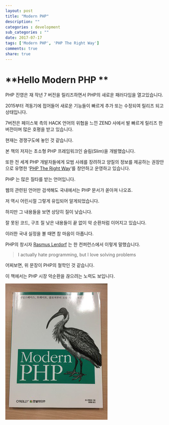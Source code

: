 ```yaml
---
layout: post
title: "Modern PHP"
description: ""
categories : development
sub_categories : ""
date: 2017-07-17
tags: ['Modern PHP', 'PHP The Right Way']
comments: true
share: true
---
```


# **Hello Modern PHP **

PHP 진영은 재 작년 7 버전을 릴리즈하면서 PHP의 새로운 패러다임을 열고있습니다.

2015부터 격동기에 접어들어 새로운 기능들이 빠르게 추가 또는 수정되여 릴리즈 되고 상태입니다.

  

7버전은 페이스북 측의 HACK 언어의 위협을 느낀 ZEND 사에서 발 빠르게 릴리즈 한 버전이며 많은 호평을 받고 있습니다.

현재는 경쟁구도에 놓인 것 같습니다.

  

본 책의 저자는 초소형 PHP 프레임워크인 슬림(Slim)을 개발했습니다.

또한 전 세계 PHP 개발자들에게 모범 사례를 장려하고 양질의 정보를 제공하는 권장안으로 유명한 ‘[PHP The Right
Way](http://www.phptherightway.com/)’를 창안하고 운영하고 있습니다.

  

PHP 는 많은 질타를 받는 언어입니다.

웹의 관련된 언어만 검색해도 국내에서는 PHP 문서가 쏟아져 나오죠.

  

저 역시 어린시절 그렇게 유입되어 알게되었습니다.

하지만 그 내용들을 보면 상당히 질이 낮습니다.

  

잘 못된 코드, 구조 질 낮은 내용들이 끝 없이 악 순환처럼 이어지고 있습니다.

이러한 국내 실정을 볼 때면 참 마음이 아픕니다.

  

  

PHP의 창시자 [Rasmus Lerdorf](https://en.wikiquote.org/wiki/Rasmus_Lerdorf) 는 한
컨퍼런스에서 이렇게 말했습니다.

  

> I actually hate programming, but I love solving problems

  

어찌보면, 위 문장이 PHP의 철학인 것 같습니다.

이 책에서는 PHP 시장 악순환을 끊으려는 노력도 보입니다.

  

  

  

  

![](/assets/images/posts/783/995A893359880DCD1297AD.JPEG)

  

